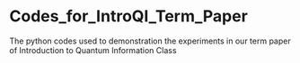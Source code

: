 # Codes_for_IntroQI_Term_Paper
The python codes used to demonstration the experiments in our term paper of Introduction to Quantum Information Class
